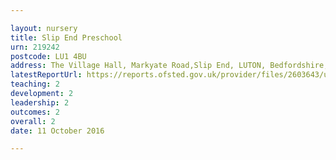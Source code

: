 ```yaml
---

layout: nursery
title: Slip End Preschool
urn: 219242
postcode: LU1 4BU
address: The Village Hall, Markyate Road,Slip End, LUTON, Bedfordshire, LU1 4BU
latestReportUrl: https://reports.ofsted.gov.uk/provider/files/2603643/urn/219242.pdf
teaching: 2
development: 2
leadership: 2
outcomes: 2
overall: 2
date: 11 October 2016

---
```

